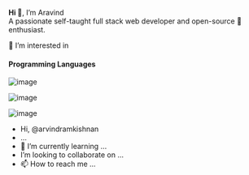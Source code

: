 <b>Hi 👋</b>, I’m Aravind<br>
A passionate self-taught full stack web developer and open-source 💞️ enthusiast.

👀 I’m interested in 
#### Programming Languages



![image](https://user-images.githubusercontent.com/111303902/184687395-b8a9aec2-949d-4c83-8832-5c108c7946df.png)

![image](https://user-images.githubusercontent.com/111303902/184688109-ceb47aa5-524c-4f61-8bd9-723b2a3343be.png)

![image](https://user-images.githubusercontent.com/111303902/184688331-f47accc1-5d2a-49cf-a5d3-ec3ba4aaae92.png)





-  Hi,  @arvindramkishnan
-  ...
- 🌱 I’m currently learning ...
-  I’m looking to collaborate on ...
- 📫 How to reach me ...

<!---
arvindramkishnan/arvindramkishnan is a ✨ special ✨ repository because its `README.md` (this file) appears on your GitHub profile.
You can click the Preview link to take a look at your changes.
--->
